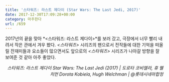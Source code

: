 ```yaml
---
title: '스타워즈: 라스트 제다이 (Star Wars: The Last Jedi, 2017)'
date: 2017-12-30T17:09:28+00:00
category: 마주한다
url: /659
---
```


2017년의 끝을 맞아 *<스타워즈: 라스트 제다이>*를 보러 갔고, 극장에서 너무 빨리 내려서 작은 관에서 겨우 봤다. _<스타워즈>_ 시리즈의 팬으로서 전작들에 대한 기억을 떠올릴 잔재미들과 요소들이 많으면서도 앞으로의 _<스타워즈>_ 시리즈가 나아갈 방향을 잘 보여준 것 같아 아주 좋았다.

<p style="text-align:right">
  <em>스타워즈: 라스트 제다이 Star Wars: The Last Jedi (2017) | 도로타 코비엘라, 휴 웰치먼 Dorota Kobiela, Hugh Welchman</em><em>&nbsp;| @롯데시네마합정</em>
</p>
